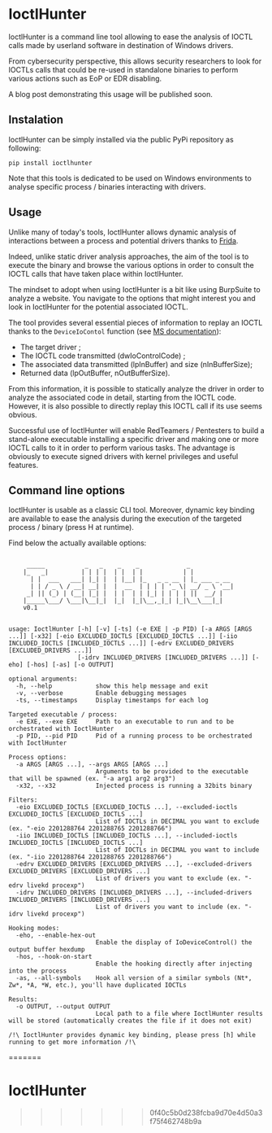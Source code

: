 # IoctlHunter

IoctlHunter is a command line tool allowing to ease the analysis of IOCTL calls made by userland software in destination of Windows drivers.

From cybersecurity perspective, this allows security researchers to look for IOCTLs calls that could be re-used in standalone binaries to perform various actions such as EoP or EDR disabling.

A blog post demonstrating this usage will be published soon.

## Instalation

IoctlHunter can be simply installed via the public PyPi repository as following:
```
pip install ioctlhunter
```

Note that this tools is dedicated to be used on Windows environments to analyse specific process / binaries interacting with drivers.

## Usage

Unlike many of today's tools, IoctlHunter allows dynamic analysis of interactions between a process and potential drivers thanks to [Frida](https://frida.re/).

Indeed, unlike static driver analysis approaches, the aim of the tool is to execute the binary and browse the various options in order to consult the IOCTL calls that have taken place within IoctlHunter.

The mindset to adopt when using IoctlHunter is a bit like using BurpSuite to analyze a website. You navigate to the options that might interest you and look in IoctlHunter for the potential associated IOCTL.

The tool provides several essential pieces of information to replay an IOCTL thanks to the `DeviceIoContol` function (see [MS documentation](https://learn.microsoft.com/en-us/windows/win32/api/ioapiset/nf-ioapiset-deviceiocontrol)):
- The target driver ;
- The IOCTL code transmitted (dwIoControlCode) ;
- The associated data transmitted (lpInBuffer) and size (nInBufferSize);
- Returned data (lpOutBuffer, nOutBufferSize).

From this information, it is possible to statically analyze the driver in order to analyze the associated code in detail, starting from the IOCTL code. However, it is also possible to directly replay this IOCTL call if its use seems obvious.

Successful use of IoctlHunter will enable RedTeamers / Pentesters to build a stand-alone executable installing a specific driver and making one or more IOCTL calls to it in order to perform various tasks. The advantage is obviously to execute signed drivers with kernel privileges and useful features.

## Command line options

IoctlHunter is usable as a classic CLI tool. Moreover, dynamic key binding are available to ease the analysis during the execution of the targeted process / binary (press H at runtime).

Find below the actually available options:

```

     _____           _   _    _    _             _
    |_   _|         | | | |  | |  | |           | |
      | |  ___   ___| |_| |  | |__| |_   _ _ __ | |_ ___ _ __
      | | / _ \ / __| __| |  |  __  | | | | '_ \| __/ _ \ '__|
     _| || (_) | (__| |_| |  | |  | | |_| | | | | ||  __/ |
    |_____\___/ \___|\__|_|  |_|  |_|\__,_|_| |_|\__\___|_|
    v0.1


usage: IoctlHunter [-h] [-v] [-ts] (-e EXE | -p PID) [-a ARGS [ARGS ...]] [-x32] [-eio EXCLUDED_IOCTLS [EXCLUDED_IOCTLS ...]] [-iio INCLUDED_IOCTLS [INCLUDED_IOCTLS ...]] [-edrv EXCLUDED_DRIVERS [EXCLUDED_DRIVERS ...]]    
                   [-idrv INCLUDED_DRIVERS [INCLUDED_DRIVERS ...]] [-eho] [-hos] [-as] [-o OUTPUT]

optional arguments:
  -h, --help            show this help message and exit
  -v, --verbose         Enable debugging messages
  -ts, --timestamps     Display timestamps for each log

Targeted executable / process:
  -e EXE, --exe EXE     Path to an executable to run and to be orchestrated with IoctlHunter
  -p PID, --pid PID     Pid of a running process to be orchestrated with IoctlHunter

Process options:
  -a ARGS [ARGS ...], --args ARGS [ARGS ...]
                        Arguments to be provided to the executable that will be spawned (ex. "-a arg1 arg2 arg3")
  -x32, --x32           Injected process is running a 32bits binary

Filters:
  -eio EXCLUDED_IOCTLS [EXCLUDED_IOCTLS ...], --excluded-ioctls EXCLUDED_IOCTLS [EXCLUDED_IOCTLS ...]
                        List of IOCTLs in DECIMAL you want to exclude (ex. "-eio 2201288764 2201288765 2201288766")
  -iio INCLUDED_IOCTLS [INCLUDED_IOCTLS ...], --included-ioctls INCLUDED_IOCTLS [INCLUDED_IOCTLS ...]
                        List of IOCTLs in DECIMAL you want to include (ex. "-iio 2201288764 2201288765 2201288766")
  -edrv EXCLUDED_DRIVERS [EXCLUDED_DRIVERS ...], --excluded-drivers EXCLUDED_DRIVERS [EXCLUDED_DRIVERS ...]
                        List of drivers you want to exclude (ex. "-edrv livekd procexp")
  -idrv INCLUDED_DRIVERS [INCLUDED_DRIVERS ...], --included-drivers INCLUDED_DRIVERS [INCLUDED_DRIVERS ...]
                        List of drivers you want to include (ex. "-idrv livekd procexp")

Hooking modes:
  -eho, --enable-hex-out
                        Enable the display of IoDeviceControl() the output buffer hexdump
  -hos, --hook-on-start
                        Enable the hooking directly after injecting into the process
  -as, --all-symbols    Hook all version of a similar symbols (Nt*, Zw*, *A, *W, etc.), you'll have duplicated IOCTLs

Results:
  -o OUTPUT, --output OUTPUT
                        Local path to a file where IoctlHunter results will be stored (automatically creates the file if it does not exit)

/!\ IoctlHunter provides dynamic key binding, please press [h] while running to get more information /!\
```
=======
# IoctlHunter
>>>>>>> 0f40c5b0d238fcba9d70e4d50a3f75f462748b9a
